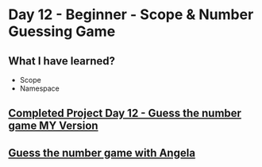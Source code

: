 # Day 12 - Beginner - Scope & Number Guessing Game

## What I have learned?

- Scope
- Namespace

## [Completed Project Day 12 - Guess the number game MY Version ](https://replit.com/@Jan-Dyndor/guess-the-number-start#main.py)

## [Guess the number game with Angela](https://replit.com/@Jan-Dyndor/Guess-the-number-with-Angela#main.py)
